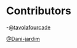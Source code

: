 <!-- @format -->

# Contributors

-[@tavolafourcade](https://github.com/tavolafourcade)

[@Dani-jardim](https://github.com/Dani-jardim)
